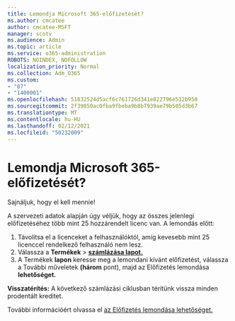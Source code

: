 ```yaml
---
title: Lemondja Microsoft 365-előfizetését?
ms.author: cmcatee
author: cmcatee-MSFT
manager: scotv
ms.audience: Admin
ms.topic: article
ms.service: o365-administration
ROBOTS: NOINDEX, NOFOLLOW
localization_priority: Normal
ms.collection: Adm_O365
ms.custom:
- "87"
- "1400001"
ms.openlocfilehash: 51832524d5acf6c761726d341e822796e532b950
ms.sourcegitcommit: 2f39850ac0fba9fbeba9b8b7939ae79b505d3b67
ms.translationtype: MT
ms.contentlocale: hu-HU
ms.lasthandoff: 02/12/2021
ms.locfileid: "50232009"
---
```

# <a name="canceling-your-microsoft-365-subscription"></a>Lemondja Microsoft 365-előfizetését?

Sajnáljuk, hogy el kell mennie!
  
A szervezeti adatok alapján úgy véljük, hogy az összes jelenlegi előfizetéséhez több mint 25 hozzárendelt licenc van. A lemondás előtt:

1. Távolítsa el a licenceket a felhasználóktól, amíg kevesebb mint 25 licenccel rendelkező felhasználó nem lesz.
2. Válassza a **Termékek** \> **[számlázása lapot.](https://go.microsoft.com/fwlink/p/?linkid=842054)**
3. A Termékek **lapon** keresse meg a lemondani kívánt előfizetést, válassza a További műveletek **(három** pont), majd az Előfizetés lemondása **lehetőséget.**

**Visszatérítés:** A következő számlázási ciklusban térítünk vissza minden prodentált kreditet.

További információért olvassa el [az Előfizetés lemondása lehetőséget.](https://docs.microsoft.com/microsoft-365/commerce/subscriptions/cancel-your-subscription)